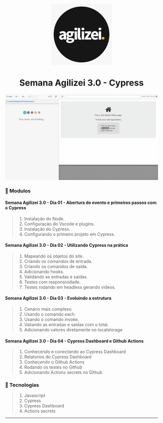 <div align="center">
    <img src="logo.jpg" width="200">
    <h1>Semana Agilizei 3.0 - Cypress</h1>
</div>

<div align="center">
    <img src="cypress.gif">
</div>


### :memo: Modulos

#### Semana Agilizei 3.0 - Dia 01 - Abertura do evento e primeiros passos com o Cypress

> 1. Instalação do Node.
> 2. Configuração do Vscode e plugins.
> 3. Instalação do Cypress.
> 4. Configurando o primeiro projeto em Cypress.

#### Semana Agilizei 3.0 - Dia 02 - Utilizando Cypress na prática
> 1. Mapeando os objetos do site.
> 2. Criando os comandos de entrada.
> 3. Criando os comandos de saída.
> 4. Adicionando hooks.
> 5. Validando as entradas e saídas.
> 6. Testes com responsividade.
> 7. Testes rodando em headless gerando videos.

#### Semana Agilizei 3.0 - Dia 03 - Evoluindo a estrutura
> 1. Cenário mais complexo.
> 2. Usando o comando each.
> 3. Usando o comando invoke.
> 4. Valiando as entradas e saídas com o total.
> 5. Adicionando valores diretamente no localstorage

#### Semana Agilizei 3.0 - Dia 04 - Cypress Dashboard e Github Actions
> 1. Conhecendo e conectando ao Cypress Dashboard
> 2. Relatorios do Cypress Dashboard
> 3. Conhecendo o Github Actions
> 4. Rodando os testes no Github
> 5. Adicionando Actions secrets no Github 

### :memo: Tecnologias
> 1. Javascript
> 2. Cypress
> 3. Cypress Dashboard
> 4. Actions secrets

<hr>